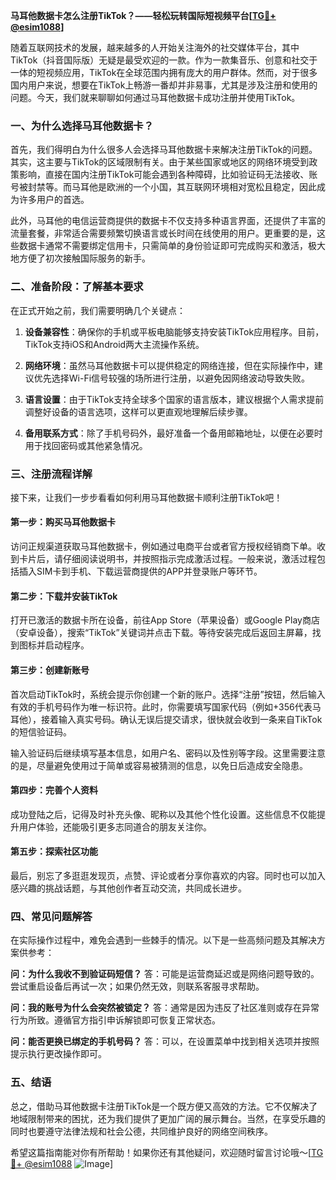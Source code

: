 **马耳他数据卡怎么注册TikTok？——轻松玩转国际短视频平台[[TG💪+ @esim1088](https://t.me/s/esim1088)]**

随着互联网技术的发展，越来越多的人开始关注海外的社交媒体平台，其中TikTok（抖音国际版）无疑是最受欢迎的一款。作为一款集音乐、创意和社交于一体的短视频应用，TikTok在全球范围内拥有庞大的用户群体。然而，对于很多国内用户来说，想要在TikTok上畅游一番却并非易事，尤其是涉及注册和使用的问题。今天，我们就来聊聊如何通过马耳他数据卡成功注册并使用TikTok。

### 一、为什么选择马耳他数据卡？

首先，我们得明白为什么很多人会选择马耳他数据卡来解决注册TikTok的问题。其实，这主要与TikTok的区域限制有关。由于某些国家或地区的网络环境受到政策影响，直接在国内注册TikTok可能会遇到各种障碍，比如验证码无法接收、账号被封禁等。而马耳他是欧洲的一个小国，其互联网环境相对宽松且稳定，因此成为许多用户的首选。

此外，马耳他的电信运营商提供的数据卡不仅支持多种语言界面，还提供了丰富的流量套餐，非常适合需要频繁切换语言或长时间在线使用的用户。更重要的是，这些数据卡通常不需要绑定信用卡，只需简单的身份验证即可完成购买和激活，极大地方便了初次接触国际服务的新手。

### 二、准备阶段：了解基本要求

在正式开始之前，我们需要明确几个关键点：

1. **设备兼容性**：确保你的手机或平板电脑能够支持安装TikTok应用程序。目前，TikTok支持iOS和Android两大主流操作系统。
   
2. **网络环境**：虽然马耳他数据卡可以提供稳定的网络连接，但在实际操作中，建议优先选择Wi-Fi信号较强的场所进行注册，以避免因网络波动导致失败。

3. **语言设置**：由于TikTok支持全球多个国家的语言版本，建议根据个人需求提前调整好设备的语言选项，这样可以更直观地理解后续步骤。

4. **备用联系方式**：除了手机号码外，最好准备一个备用邮箱地址，以便在必要时用于找回密码或其他紧急情况。

### 三、注册流程详解

接下来，让我们一步步看看如何利用马耳他数据卡顺利注册TikTok吧！

#### 第一步：购买马耳他数据卡
访问正规渠道获取马耳他数据卡，例如通过电商平台或者官方授权经销商下单。收到卡片后，请仔细阅读说明书，并按照指示完成激活过程。一般来说，激活过程包括插入SIM卡到手机、下载运营商提供的APP并登录账户等环节。

#### 第二步：下载并安装TikTok
打开已激活的数据卡所在设备，前往App Store（苹果设备）或Google Play商店（安卓设备），搜索“TikTok”关键词并点击下载。等待安装完成后返回主屏幕，找到图标并启动程序。

#### 第三步：创建新账号
首次启动TikTok时，系统会提示你创建一个新的账户。选择“注册”按钮，然后输入有效的手机号码作为唯一标识符。此时，你需要填写国家代码（例如+356代表马耳他），接着输入真实号码。确认无误后提交请求，很快就会收到一条来自TikTok的短信验证码。

输入验证码后继续填写基本信息，如用户名、密码以及性别等字段。这里需要注意的是，尽量避免使用过于简单或容易被猜测的信息，以免日后造成安全隐患。

#### 第四步：完善个人资料
成功登陆之后，记得及时补充头像、昵称以及其他个性化设置。这些信息不仅能提升用户体验，还能吸引更多志同道合的朋友关注你。

#### 第五步：探索社区功能
最后，别忘了多逛逛发现页，点赞、评论或者分享你喜欢的内容。同时也可以加入感兴趣的挑战话题，与其他创作者互动交流，共同成长进步。

### 四、常见问题解答

在实际操作过程中，难免会遇到一些棘手的情况。以下是一些高频问题及其解决方案供参考：

**问：为什么我收不到验证码短信？**
答：可能是运营商延迟或是网络问题导致的。尝试重启设备后再试一次；如果仍然无效，则联系客服寻求帮助。

**问：我的账号为什么会突然被锁定？**
答：通常是因为违反了社区准则或存在异常行为所致。遵循官方指引申诉解锁即可恢复正常状态。

**问：能否更换已绑定的手机号码？**
答：可以，在设置菜单中找到相关选项并按照提示执行更改操作即可。

### 五、结语

总之，借助马耳他数据卡注册TikTok是一个既方便又高效的方法。它不仅解决了地域限制带来的困扰，还为我们提供了更加广阔的展示舞台。当然，在享受乐趣的同时也要遵守法律法规和社会公德，共同维护良好的网络空间秩序。

希望这篇指南能对你有所帮助！如果你还有其他疑问，欢迎随时留言讨论哦～[[TG💪+ @esim1088](https://t.me/s/esim1088) ![Image](https://i.postimg.cc/4NQfJmqS/Snipaste-2025-05-13-00-14-12.png)]